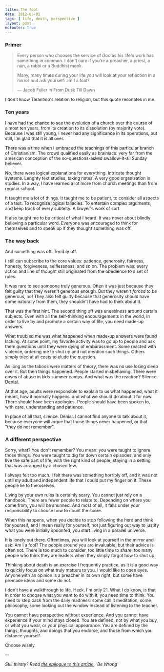 ```yaml
---
title: The fool
date: 2012-05-01
tags: [ life, death, perspective ]
layout: post
nofooter: true
---
```


### Primer

> Every person who chooses the service of God as his life's
> work has something in common. I don't care if you're
> a preacher, a priest, a nun, a rabbi or a Buddhist monk.
> 
> Many, many times during your life you will look at your
> reflection in a mirror and ask yourself: am I a fool?
> 
> &mdash; Jacob Fuller in From Dusk Till Dawn

I don't know Tarantino's relation to religion, but this quote resonates in me.

### Ten years

I have had the chance to see the evolution of a church over the course of almost
ten years, from its creation to its dissolution (by majority vote). Because I was
still young, I never had any significance in its operations, but still, I'm glad that
it is all over.

There was a time when I embraced the teachings of this particular branch of
Christianism. The crowd qualified easily as brainiacs: very far from the american
conception of the no-questions-asked swallow-it-all Sunday believer.

No, there were logical explanations for everything. Intricate thought systems.
Lenghty text studies, taking notes. A very good organization in studies. In a way,
I have learned a lot more from church meetings than from regular school.

It taught me a lot of things. It taught me to be patient, to consider all aspects
of a text. To recognize logical fallacies. To entertain complex arguments, and keep
track of every subtelty. A lawyer's work of sort.

It also taught me to be critical of what I heard. It was never about blindly
believing a particular word. Everyone was encouraged to think for themselves and
to speak up if they thought something was off.

### The way back

And something was off. Terribly off.

I still can subscribe to the core values: patience, generosity, fairness, honesty,
forgiveness, selflessness, and so on. The problem was: every action and line of
thought still originated from the obedience to a set of rules.

It was rare to see someone truly generous. Often it was just because they felt
guilty that they weren't generous enough. But they weren't *forced* to be generous,
no! They also felt guilty because that generosity should have come naturally from
them, they shouldn't have had to think about it.

That was the first hint. The second thing off was uneasiness around certain subjects.
Even with all the self-thinking encouragements in the world, in order to live by
and promote a certain way of life, you need made-up answers.

What troubled me was what happened when made-up answers were found lacking. At some
point, my favorite activity was to go up to people and ask them questions until they
were dying of embarassment. Some reacted with violence, ordering me to shut up and
not mention such things. Others simply tried at all costs to elude the question.

As long as the taboos were matters of theory, there was no use losing sleep over it.
But then things happened. People started misbehaving. There were cases of abuse
in kids summer camps. And what was the reaction? Silence. Denial.

At that age, adults were responsible to explain to us what happened, what it meant,
how it normally happens, and what we should do about it for now. There should have
been apologies. People should have been spoken to, with care, understanding and
patience.

In place of all that, silence. Denial. I cannot find anyone to talk about it, because
everyone will argue that those things never happened, or that "they do not remember".

### A different perspective

Sorry, what? You don't remember? You mean: you were taught to ignore those things.
You were taught to dig far down certain episodes, and only live the safe part of life,
with the right kind of people, staying in a setting that was arranged by a chosen few.

I always felt too much. I felt there was something horribly off, and it was not until
my adult and independent life that I could put my finger on it. These people lie to
themselves.

Living by your own rules is certainly scary. You cannot just rely on a handbook. There
are fewer people to relate to. Depending on where you come from, you will be shunned.
And most of all, it falls under your responsibility to choose how to count the score.

When this happens, when you decide to stop following the herd and think for yourself,
and I mean really for yourself, not just figuring out way to justify what you were
initially spoonfed, you start living in a parallel universe.

It is lonely out there. Oftentimes, you will look at yourself in the mirror and ask:
Am I a fool? The people around you are invaluable, but their advice is often not. There
is too much to consider, too little time to share, too many people who think they are
leaders when they simply forgot how to shut up.

Thinking about death is an exercise I frequently practice, as it is a good way to
quickly focus on what truly matters to you. I would like to open eyes. Anyone with an
opinion is a preacher in its own right, but some have premade ideas and some do not.

I don't have a walkthrough to life. Heck, I'm only 21. What I do know, is that in
order to choose what you want to do with it, you need time to think. You need to step
back from the daily madness: some call it meditation, some philosophy, some looking
out the window instead of listening to the teacher.

You cannot have perspective without experience. And you cannot have experience if
your mind stays closed. You are defined, not by what you buy, or what you wear,
or your physical appearance. You are defined by the things, thoughts, and doings
that you endorse, and those from which you distance yourself.

Choose wisely.

-- 

*Still thirsty? Read [the epilogue to this article](http://amos.me/blog/2012/be-wrong/), 'Be Wrong'*

